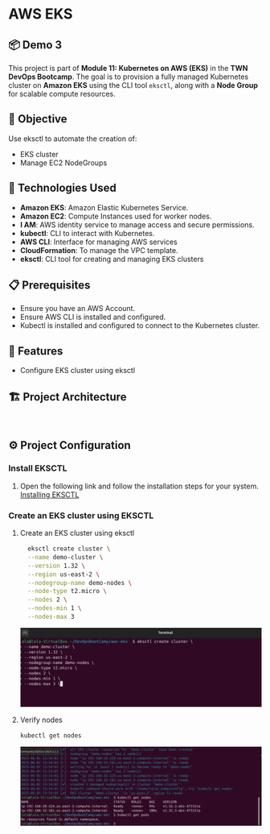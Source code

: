 # AWS EKS
## 📦 Demo 3
This project is part of **Module 11: Kubernetes on AWS (EKS)** in the **TWN DevOps Bootcamp**. The goal is to provision a fully managed Kubernetes cluster on **Amazon EKS** using the CLI tool `eksctl`, along with a **Node Group** for scalable compute resources.


## 📌 Objective
Use eksctl to automate the creation of:
- EKS cluster
- Manage EC2 NodeGroups

## 🚀 Technologies Used
- **Amazon EKS**: Amazon Elastic Kubernetes Service.
- **Amazon EC2**: Compute Instances used for worker nodes.
- **I AM**: AWS identity service to manage access and secure permissions.
- **kubectl**: CLI to interact with Kubernetes.
- **AWS CLI**: Interface for managing AWS services
- **CloudFormation**: To manage the VPC template.
- **eksctl**: CLI tool for creating and managing EKS clusters
  
## 📋 Prerequisites
- Ensure you have an AWS Account.
- Ensure AWS CLI is installed and configured.
- Kubectl is installed and configured to connect to the Kubernetes cluster.
  
## 🎯 Features
- Configure EKS cluster using eksctl

## 🏗 Project Architecture

<img src=""/>


## ⚙️ Project Configuration
### Install EKSCTL
1. Open the following link and follow the installation steps for your system.
   [Installing EKSCTL](https://eksctl.io/installation/)

 ### Create an EKS cluster using EKSCTL
 
1. Create an EKS cluster using eksctl
   ```bash
     eksctl create cluster \
     --name demo-cluster \
     --version 1.32 \
     --region us-east-2 \
     --nodegroup-name demo-nodes \
     --node-type t2.micro \
     --nodes 2 \
     --nodes-min 1 \
     --nodes-max 3
   ```
   <img src="https://github.com/lala-la-flaca/DevOpsBootcamp_11_AWS_EKS_eksctl/blob/main/Img/2%20cretaing%20cluster%20using%20eksctl.png" width=800 />
   
2. Verify nodes
   
   ```bash
   kubectl get nodes
   ```
   <img src="https://github.com/lala-la-flaca/DevOpsBootcamp_11_AWS_EKS_eksctl/blob/main/Img/3%20nodes%20created.png" width=800/>
